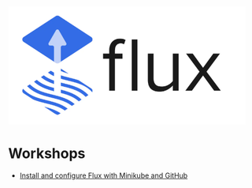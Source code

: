 ![](./img/flux.png)

# Workshops
- [Install and configure Flux with Minikube and GitHub](./workshop-01/)
